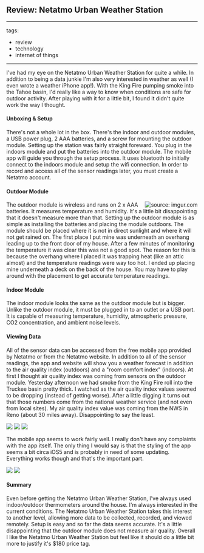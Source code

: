 ## Review: Netatmo Urban Weather Station

---
tags:
- review
- technology
- internet of things
---

<!-- preview -->
I've had my eye on the Netatmo Urban Weather Station for quite a while. In addition to being a data junkie I'm also very interested in weather as well (I even wrote a weather iPhone app!). With the King Fire pumping smoke into the Tahoe basin, I'd really like a way to know when conditions are safe for outdoor activity. After playing with it for a little bit, I found it didn't quite work the way I thought.
<!-- /preview -->

#### Unboxing & Setup
There's not a whole lot in the box. There's the indoor and outdoor modules, a USB power plug, 2 AAA batteries, and a screw for mounting the outdoor module. Setting up the station was fairly straight foreward. You plug in the indoors module and put the batteries into the outdoor module. The mobile app will guide you through the setup process. It uses bluetooth to initially connect to the indoors module and setup the wifi connection. In order to record and access all of the sensor readings later, you must create a Netatmo account.

#### Outdoor Module

<img src="../resources/20140930/kdmYvEk Small.jpeg" title="source: imgur.com" align="right" />

The outdoor module is wireless and runs on 2 x AAA batteries. It measures temperature and humidity. It's a little bit disappointing that it doesn't measure more than that. Setting up the outdoor module is as simple as installing the batteries and placing the module outdoors. The module should be placed where it is not in direct sunlight and where it will not get rained on. The first place I put mine was underneath an overhang leading up to the front door of my house. After a few minutes of monitoring the temperature it was clear this was not a good spot. The reason for this is because the overhang where I placed it was trapping heat (like an attic almost) and the temperature readings were way too hot. I ended up placing mine underneath a deck on the back of the house. You may have to play around with the placement to get accurate temperature readings.

#### Indoor Module
The indoor module looks the same as the outdoor module but is bigger. Unlike the outdoor module, it must be plugged in to an outlet or a USB port. It is capable of measuring temperature, humidity, atmospheric pressure, CO2 concentration, and ambient noise levels.


#### Viewing Data
All of the sensor data can be accessed from the free mobile app provided by Netatmo or from the Netatmo website. In addition to all of the sensor readings, the app and website will show you a weather forecast in addition to the air quality index (outdoors) and a "room comfort index" (indoors). At first I thought air quality index was coming from sensors on the outdoor module. Yesterday afternoon we had smoke from the King Fire roll into the Truckee basin pretty thick. I watched as the air quality index values seemed to be dropping (instead of getting worse). After a little digging it turns out that those numbers come from the national weather service (and not even from local sites). My air quality index value was coming from the NWS in Reno (about 30 miles away). Disappointing to say the least.

![](../resources/20140930/FAEk7Hl%20Medium.jpeg) ![](../resources/20140930/NwDXMNR%20Medium.jpeg) ![](../resources/20140930/uwDwpUE%20Medium.jpeg)

The mobile app seems to work fairly well. I really don't have any complaints with the app itself. The only thing I would say is that the styling of the app seems a bit circa iOS5 and is probably in need of some updating. Everything works though and that's the important part. 

![](../resources/20140930/P637Oah%20Medium.jpeg) ![](../resources/20140930/QjRdrFM%20Medium.jpeg)

#### Summary
Even before getting the Netatmo Urban Weather Station, I've always used indoor/outdoor thermometers around the house. I'm always interested in the current conditions. The Netatmo Urban Weather Station takes this interest to another level, allowing more data to be collected, recorded, and viewed remotely. Setup is easy and so far the data seems accurate. It's a little disappointing that the outdoor module does not measure air quality. Overall I like the Netatmo Urban Weather Station but feel like it should do a little bit more to justify it's $180 price tag.